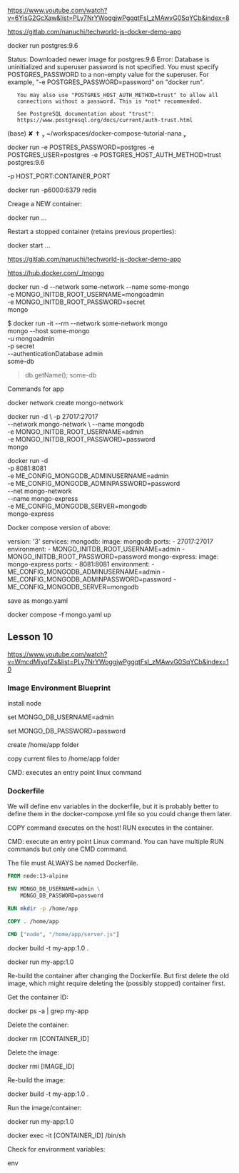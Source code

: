 

https://www.youtube.com/watch?v=6YisG2GcXaw&list=PLy7NrYWoggjwPggqtFsI_zMAwvG0SqYCb&index=8


https://gitlab.com/nanuchi/techworld-js-docker-demo-app

docker run postgres:9.6

Status: Downloaded newer image for postgres:9.6
Error: Database is uninitialized and superuser password is not specified.
       You must specify POSTGRES_PASSWORD to a non-empty value for the
       superuser. For example, "-e POSTGRES_PASSWORD=password" on "docker run".

       You may also use "POSTGRES_HOST_AUTH_METHOD=trust" to allow all
       connections without a password. This is *not* recommended.

       See PostgreSQL documentation about "trust":
       https://www.postgresql.org/docs/current/auth-trust.html
(base)  ✘ ✝  ~/workspaces/docker-compose-tutorial-nana 


 docker run -e POSTRES_PASSWORD=postgres -e POSTGRES_USER=postgres -e POSTGRES_HOST_AUTH_METHOD=trust  postgres:9.6

-p HOST_PORT:CONTAINER_PORT

docker run -p6000:6379 redis

Creage a NEW container:

docker run ...

Restart a stopped container (retains previous properties):

docker start ...



https://gitlab.com/nanuchi/techworld-js-docker-demo-app

https://hub.docker.com/_/mongo

 docker run -d --network some-network --name some-mongo \
	-e MONGO_INITDB_ROOT_USERNAME=mongoadmin \
	-e MONGO_INITDB_ROOT_PASSWORD=secret \
	mongo

$ docker run -it --rm --network some-network mongo \
	mongo --host some-mongo \
		-u mongoadmin \
		-p secret \
		--authenticationDatabase admin \
		some-db
> db.getName();
some-db


Commands for app

docker network create mongo-network

docker run -d \ 
-p 27017:27017 \
--network mongo-network \ 
--name mongodb \
-e MONGO_INITDB_ROOT_USERNAME=admin \
-e MONGO_INITDB_ROOT_PASSWORD=password \
mongo

docker run -d \
-p 8081:8081 \
-e ME_CONFIG_MONGODB_ADMINUSERNAME=admin \
-e ME_CONFIG_MONGODB_ADMINPASSWORD=password \
--net mongo-network \
--name mongo-express \
-e ME_CONFIG_MONGODB_SERVER=mongodb \
mongo-express

Docker compose version of above:

version: '3'
services:
  mongodb:
    image: mongodb
    ports:
    - 27017:27017
    environment:
    - MONGO_INITDB_ROOT_USERNAME=admin
    - MONGO_INITDB_ROOT_PASSWORD=password
  mongo-express:
    image: mongo-express
    ports:
    - 8081:8081
    environment:
    - ME_CONFIG_MONGODB_ADMINUSERNAME=admin
    - ME_CONFIG_MONGODB_ADMINPASSWORD=password
    - ME_CONFIG_MONGODB_SERVER=mongodb


save as mongo.yaml

docker compose -f mongo.yaml up

## Lesson 10
https://www.youtube.com/watch?v=WmcdMiyqfZs&list=PLy7NrYWoggjwPggqtFsI_zMAwvG0SqYCb&index=10


### Image Environment Blueprint

install node

set MONGO_DB_USERNAME=admin

set MONGO_DB_PASSWORD=password

create /home/app folder

copy current files to /home/app folder

CMD: executes an entry point linux command

### Dockerfile

We will define env variables in the dockerfile, but it is probably better to define them in the docker-compose.yml file so you could change them later.

COPY command executes on the host!  RUN executes in the container.

CMD: execute an entry point Linux command.  You can have multiple RUN commands but only one CMD command.

The file must ALWAYS be named Dockerfile.

```Dockerfile
FROM node:13-alpine

ENV MONGO_DB_USERNAME=admin \
    MONGO_DB_PASSWORD=password

RUN mkdir -p /home/app

COPY . /home/app

CMD ["node", "/home/app/server.js"]
```

docker build -t my-app:1.0 .

docker run my-app:1.0

Re-build the container after changing the Dockerfile.  But first delete the old image, which might require deleting the  (possibly stopped) container first.

Get the container ID:

docker ps -a | grep my-app

Delete the container:

docker rm [CONTAINER_ID]

Delete the image:

docker rmi [IMAGE_ID]

Re-build the image:

docker build -t my-app:1.0 .

Run the image/container:

docker run my-app:1.0

docker exec -it [CONTAINER_ID] /bin/sh

Check for environment variables:

env





